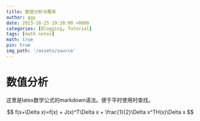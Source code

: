 ```yaml
---
title: 数值分析与概率
author: ggy
date: 2023-10-25 19:20:00 +0800
categories: [Blogging, Tutorial]
tags: [math notes]
math: true
pin: true
img_path: '/assets/source'
---
```


# 数值分析
这里是latex数学公式的markdown语法。便于平时使用时查找。


$$ f(x+\Delta x)=f(x) + J(x)^T\Delta x + \frac{1}{2}\Delta x^TH(x)\Delta x $$

